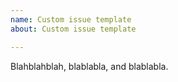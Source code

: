 ```yaml
---
name: Custom issue template
about: Custom issue template

---
```


Blahblahblah, blablabla, and blablabla.
